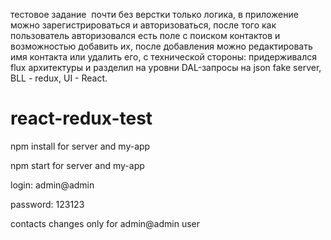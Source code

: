 тестовое задание  почти без верстки только логика, в приложение можно зарегистрироваться и авторизоваться, после того как пользователь авторизовался есть поле с поиском контактов и возможностью добавить их, после добавления можно редактировать имя контакта или удалить его, с технической стороны: придерживался flux архитектуры и разделил на уровни 
DAL-запросы на json fake server, BLL - redux, UI - React.

# react-redux-test

npm install for server and my-app

npm start for server and my-app

login: admin@admin

password: 123123

contacts changes only for admin@admin user
